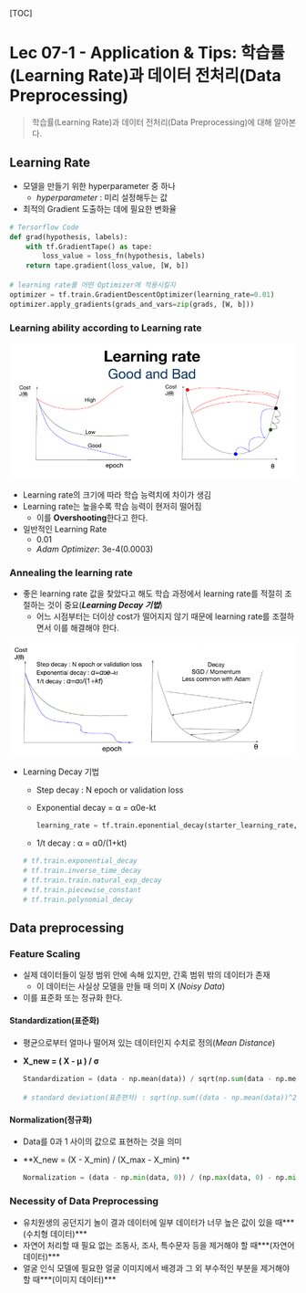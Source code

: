 [TOC]

# Lec 07-1 - Application & Tips: 학습률(Learning Rate)과 데이터 전처리(Data Preprocessing)

> 학습률(Learning Rate)과 데이터 전처리(Data Preprocessing)에 대해 알아본다.

## Learning Rate

- 모델을 만들기 위한 hyperparameter 중 하나
  - *hyperparameter* : 미리 설정해두는 값
- 최적의 Gradient 도출하는 데에 필요한 변화율

```python
# Tersorflow Code
def grad(hypothesis, labels):
    with tf.GradientTape() as tape:
        loss_value = loss_fn(hypothesis, labels)
    return tape.gradient(loss_value, [W, b])

# learning rate를 어떤 Optimizer에 적용시킬지
optimizer = tf.train.GradientDescentOptimizer(learning_rate=0.01)
optimizer.apply_gradients(grads_and_vars=zip(grads, [W, b]))
```



### Learning ability according to Learning rate

![1-7-1_learning_ability__learning_rate](../MDImage/1-7-1_learning_ability__learning_rate.PNG)

- Learning rate의 크기에 따라 학습 능력치에 차이가 생김
- Learning rate는 높을수록 학습 능력이 현저히 떨어짐
  - 이를 **Overshooting**한다고 한다.
- 일반적인 Learning Rate
  - 0.01
  - *Adam Optimizer*: 3e-4(0.0003)

### Annealing the learning rate

- 좋은 learning rate 값을 찾았다고 해도 학습 과정에서 learning rate를 적절히 조절하는 것이 중요(***Learning Decay 기법***)
  - 어느 시점부터는 더이상 cost가 떨어지지 않기 때문에 learning rate를 조절하면서 이를 해결해야 한다.

![1-7-1_learning_decay](../MDImage/1-7-1_learning_decay.PNG)

- Learning Decay 기법

  - Step decay : N epoch or validation loss

  - Exponential decay = α = α0e-kt

    ```python
    learning_rate = tf.train.eponential_decay(starter_learning_rate, global_step, 1000, 0.96, staircase=True)
    ```

  - 1/t decay : α = α0/(1+kt)

  ```python
  # tf.train.exponential_decay
  # tf.train.inverse_time_decay
  # tf.train.train.natural_exp_decay
  # tf.train.piecewise_constant
  # tf.train.polynomial_decay
  ```

## Data preprocessing

### Feature Scaling

- 실제 데이터들이 일정 범위 안에 속해 있지만, 간혹 범위 밖의 데이터가 존재
  - 이 데이터는 사실상 모델을 만들 때 의미 X (*Noisy Data*)
- 이를 표준화 또는 정규화 한다.

#### Standardization(표준화)

- 평균으로부터 얼마나 떨어져 있는 데이터인지 수치로 정의(*Mean Distance*)

- **X_new = ( X - μ ) / σ**

  ```python
  Standardization = (data - np.mean(data)) / sqrt(np.sum(data - np.mean(data))^2 / np.count(data))
  
  # standard deviation(표준편차) : sqrt(np.sum((data - np.mean(data))^2) / np.count(data))
  ```

#### Normalization(정규화)

- Data를 0과 1 사이의 값으로 표현하는 것을 의미

- **X_new = (X - X_min) / (X_max - X_min) **

  ```python
  Normalization = (data - np.min(data, 0)) / (np.max(data, 0) - np.min(data, 0))
  ```

### Necessity of Data Preprocessing

- 유치원생의 공던지기 놀이 결과 데이터에 일부 데이터가 너무 높은 값이 있을 때***(수치형 데이터)***
- 자연어 처리할 때 필요 없는 조동사, 조사, 특수문자 등을 제거해야 할 때***(자연어 데이터)***
- 얼굴 인식 모델에 필요한 얼굴 이미지에서 배경과 그 외 부수적인 부분을 제거해야 할 때***(이미지 데이터)***